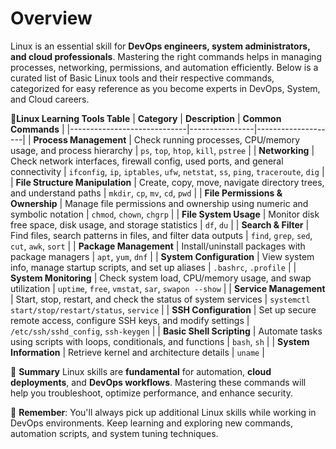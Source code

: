 # **Overview**
Linux is an essential skill for **DevOps engineers, system administrators, and cloud professionals**. Mastering the right commands helps in managing processes, networking, permissions, and automation efficiently. 
Below is a curated list of Basic Linux tools and their respective commands, categorized for easy reference as you become experts in DevOps, System, and Cloud careers.

🔹**Linux Learning Tools Table**
| **Category**                 | **Description** | **Common Commands** |
|-----------------------------|----------------|--------------------|
| **Process Management**       | Check running processes, CPU/memory usage, and process hierarchy | `ps`, `top`, `htop`, `kill`, `pstree` |
| **Networking**               | Check network interfaces, firewall config, used ports, and general connectivity | `ifconfig`, `ip`, `iptables`, `ufw`, `netstat`, `ss`, `ping`, `traceroute`, `dig` |
| **File Structure Manipulation** | Create, copy, move, navigate directory trees, and understand paths | `mkdir`, `cp`, `mv`, `cd`, `pwd` |
| **File Permissions & Ownership** | Manage file permissions and ownership using numeric and symbolic notation | `chmod`, `chown`, `chgrp` |
| **File System Usage**        | Monitor disk free space, disk usage, and storage statistics | `df`, `du` |
| **Search & Filter**          | Find files, search patterns in files, and filter data outputs | `find`, `grep`, `sed`, `cut`, `awk`, `sort` |
| **Package Management**       | Install/uninstall packages with package managers | `apt`, `yum`, `dnf` |
| **System Configuration**     | View system info, manage startup scripts, and set up aliases | `.bashrc`, `.profile` |
| **System Monitoring**        | Check system load, CPU/memory usage, and swap utilization | `uptime`, `free`, `vmstat`, `sar`, `swapon --show` |
| **Service Management**       | Start, stop, restart, and check the status of system services | `systemctl start/stop/restart/status`, `service` |
| **SSH Configuration**        | Set up secure remote access, configure SSH keys, and modify settings | `/etc/ssh/sshd_config`, `ssh-keygen` |
| **Basic Shell Scripting**    | Automate tasks using scripts with loops, conditionals, and functions | `bash`, `sh` |
| **System Information**       | Retrieve kernel and architecture details | `uname` |


🔹 **Summary**
Linux skills are **fundamental** for automation, **cloud deployments**, and **DevOps workflows**. Mastering these commands will help you troubleshoot, optimize performance, and enhance security.

🚀 **Remember**: You'll always pick up additional Linux skills while working in DevOps environments. Keep learning and exploring new commands, automation scripts, and system tuning techniques.

